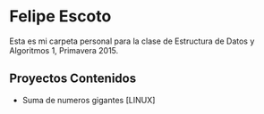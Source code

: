 # Felipe Escoto
Esta es mi carpeta personal para la clase de Estructura de Datos y Algoritmos 1, Primavera 2015.

## Proyectos Contenidos 
- Suma de numeros gigantes [LINUX] 
